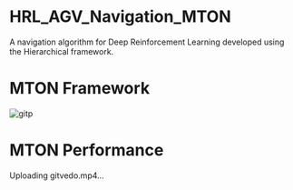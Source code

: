 # HRL_AGV_Navigation_MTON
A navigation algorithm for Deep Reinforcement Learning developed using the Hierarchical framework.
# MTON Framework
![gitp](https://user-images.githubusercontent.com/99716048/167999878-f1f41c1e-9cce-47dc-9e83-ff74dc5c0e2b.png)
# MTON Performance
Uploading gitvedo.mp4…
